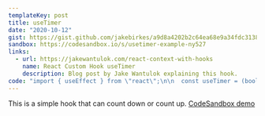 ```yaml
---
templateKey: post
title: useTimer
date: "2020-10-12"
gist: https://gist.github.com/jakebirkes/a9d8a4202b2c64ea68e9a34fdc3138fd
sandbox: https://codesandbox.io/s/usetimer-example-ny527
links:
  - url: https://jakewantulok.com/react-context-with-hooks
    name: React Custom Hook useTimer
    description: Blog post by Jake Wantulok explaining this hook.
code: "import { useEffect } from \"react\";\n\n  const useTimer = (bool, fn, time = 0, limit = 0) => {\n    useEffect(() => {\n      const timer = setTimeout(() => fn(true), 1000);\n      if (bool) {\n        if (time === limit) {\n          fn(false);\n          clearTimeout(timer);\n        }\n      } else {\n        return clearTimeout(timer);\n      }\n    }, [bool, fn, time, limit]);\n  };\n  \n  export default useTimer;\n"
---
```


This is a simple hook that can count down or count up. [CodeSandbox demo](https://codesandbox.io/s/usetimer-example-ny527)
